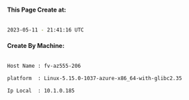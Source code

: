 
   
#### This Page Create at:

```bash

2023-05-11 - 21:41:16 UTC

```

#### Create By Machine:

```bash

Host Name : fv-az555-206

platform  : Linux-5.15.0-1037-azure-x86_64-with-glibc2.35

Ip Local  : 10.1.0.185

```

